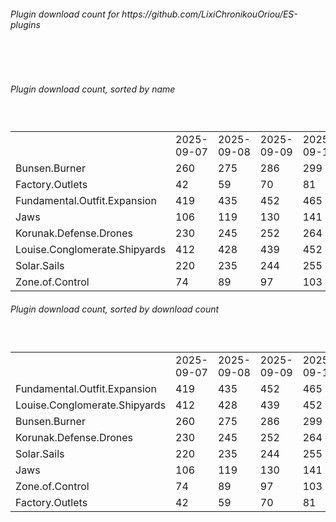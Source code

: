 <h6>Plugin download count for https://github.com/LixiChronikouOriou/ES-plugins</h6><br>
<br>
<h6>Plugin download count, sorted by name</h6><sub><sup><br>
<table>
	<tr>
		<td></td>
		<td>2025-09-07</td>
		<td>2025-09-08</td>
		<td>2025-09-09</td>
		<td>2025-09-10</td>
		<td>2025-09-11</td>
		<td>2025-09-12</td>
		<td>2025-09-13</td>
		<td>today +</td>
	</tr>
	<tr>
		<td>Bunsen.Burner</td>
		<td>260</td>
		<td>275</td>
		<td>286</td>
		<td>299</td>
		<td>307</td>
		<td>316</td>
		<td>322</td>
		<td>+ 6</td>
	</tr>
	<tr>
		<td>Factory.Outlets</td>
		<td>42</td>
		<td>59</td>
		<td>70</td>
		<td>81</td>
		<td>90</td>
		<td>101</td>
		<td>110</td>
		<td>+ 9</td>
	</tr>
	<tr>
		<td>Fundamental.Outfit.Expansion</td>
		<td>419</td>
		<td>435</td>
		<td>452</td>
		<td>465</td>
		<td>498</td>
		<td>521</td>
		<td>534</td>
		<td>+ 13</td>
	</tr>
	<tr>
		<td>Jaws</td>
		<td>106</td>
		<td>119</td>
		<td>130</td>
		<td>141</td>
		<td>151</td>
		<td>160</td>
		<td>166</td>
		<td>+ 6</td>
	</tr>
	<tr>
		<td>Korunak.Defense.Drones</td>
		<td>230</td>
		<td>245</td>
		<td>252</td>
		<td>264</td>
		<td>276</td>
		<td>286</td>
		<td>291</td>
		<td>+ 5</td>
	</tr>
	<tr>
		<td>Louise.Conglomerate.Shipyards</td>
		<td>412</td>
		<td>428</td>
		<td>439</td>
		<td>452</td>
		<td>474</td>
		<td>487</td>
		<td>492</td>
		<td>+ 5</td>
	</tr>
	<tr>
		<td>Solar.Sails</td>
		<td>220</td>
		<td>235</td>
		<td>244</td>
		<td>255</td>
		<td>267</td>
		<td>275</td>
		<td>280</td>
		<td>+ 5</td>
	</tr>
	<tr>
		<td>Zone.of.Control</td>
		<td>74</td>
		<td>89</td>
		<td>97</td>
		<td>103</td>
		<td>109</td>
		<td>117</td>
		<td>123</td>
		<td>+ 6</td>
	</tr>
</table>
</sub></sup>
<h6>Plugin download count, sorted by download count</h6><sub><sup><br>
<table>
	<tr>
		<td></td>
		<td>2025-09-07</td>
		<td>2025-09-08</td>
		<td>2025-09-09</td>
		<td>2025-09-10</td>
		<td>2025-09-11</td>
		<td>2025-09-12</td>
		<td>2025-09-13</td>
		<td>today +</td>
	</tr>
	<tr>
		<td>Fundamental.Outfit.Expansion</td>
		<td>419</td>
		<td>435</td>
		<td>452</td>
		<td>465</td>
		<td>498</td>
		<td>521</td>
		<td>534</td>
		<td>+ 13</td>
	</tr>
	<tr>
		<td>Louise.Conglomerate.Shipyards</td>
		<td>412</td>
		<td>428</td>
		<td>439</td>
		<td>452</td>
		<td>474</td>
		<td>487</td>
		<td>492</td>
		<td>+ 5</td>
	</tr>
	<tr>
		<td>Bunsen.Burner</td>
		<td>260</td>
		<td>275</td>
		<td>286</td>
		<td>299</td>
		<td>307</td>
		<td>316</td>
		<td>322</td>
		<td>+ 6</td>
	</tr>
	<tr>
		<td>Korunak.Defense.Drones</td>
		<td>230</td>
		<td>245</td>
		<td>252</td>
		<td>264</td>
		<td>276</td>
		<td>286</td>
		<td>291</td>
		<td>+ 5</td>
	</tr>
	<tr>
		<td>Solar.Sails</td>
		<td>220</td>
		<td>235</td>
		<td>244</td>
		<td>255</td>
		<td>267</td>
		<td>275</td>
		<td>280</td>
		<td>+ 5</td>
	</tr>
	<tr>
		<td>Jaws</td>
		<td>106</td>
		<td>119</td>
		<td>130</td>
		<td>141</td>
		<td>151</td>
		<td>160</td>
		<td>166</td>
		<td>+ 6</td>
	</tr>
	<tr>
		<td>Zone.of.Control</td>
		<td>74</td>
		<td>89</td>
		<td>97</td>
		<td>103</td>
		<td>109</td>
		<td>117</td>
		<td>123</td>
		<td>+ 6</td>
	</tr>
	<tr>
		<td>Factory.Outlets</td>
		<td>42</td>
		<td>59</td>
		<td>70</td>
		<td>81</td>
		<td>90</td>
		<td>101</td>
		<td>110</td>
		<td>+ 9</td>
	</tr>
</table>
</sub></sup>
